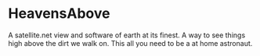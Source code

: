 # HeavensAbove
A satellite.net view and software of earth at its finest. A way to see things high above the dirt we walk on. This all you need to be a at home astronaut.
